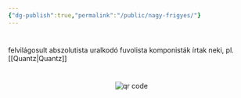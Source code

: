 ```yaml
---
{"dg-publish":true,"permalink":"/public/nagy-frigyes/"}
---
```


#

felvilágosult abszolutista uralkodó
fuvolista
komponisták írtak neki, pl. [[Quantz\|Quantz]]



#
<p style="text-align: center;"><img src="https://chart.googleapis.com/chart?cht=qr&chl=https://notes.andrasdenes.com/nagy-frigyes&chs=180x180&choe=UTF-8&chld=L|2" alt="qr code"></p>

